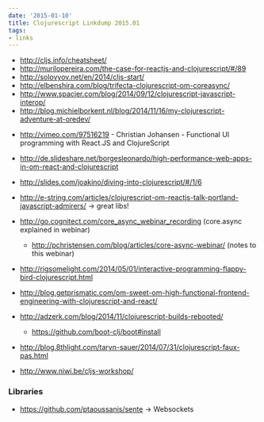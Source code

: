 ```yaml
---
date: '2015-01-10'
title: Clojurescript Linkdump 2015.01
tags:
- links
---
```





- http://cljs.info/cheatsheet/
- http://murilopereira.com/the-case-for-reactjs-and-clojurescript/#/89
- http://solovyov.net/en/2014/cljs-start/
- http://elbenshira.com/blog/trifecta-clojurescript-om-coreasync/
- http://www.spacjer.com/blog/2014/09/12/clojurescript-javascript-interop/
- http://blog.michielborkent.nl/blog/2014/11/16/my-clojurescript-adventure-at-oredev/

<!--more-->

- http://vimeo.com/97516219 - Christian Johansen - Functional UI programming with React.JS and ClojureScript
- http://de.slideshare.net/borgesleonardo/high-performance-web-apps-in-om-react-and-clojurescript
- http://slides.com/joakino/diving-into-clojurescript/#/1/6
- http://e-string.com/articles/clojurescript-om-reactjs-talk-portland-javascript-admirers/ -> great libs!
- http://go.cognitect.com/core_async_webinar_recording (core.async explained in webinar)
  - http://pchristensen.com/blog/articles/core-async-webinar/ (notes to this webinar)

- http://rigsomelight.com/2014/05/01/interactive-programming-flappy-bird-clojurescript.html

- http://blog.getprismatic.com/om-sweet-om-high-functional-frontend-engineering-with-clojurescript-and-react/

- http://adzerk.com/blog/2014/11/clojurescript-builds-rebooted/
  - https://github.com/boot-clj/boot#install


- http://blog.8thlight.com/taryn-sauer/2014/07/31/clojurescript-faux-pas.html


- http://www.niwi.be/cljs-workshop/



### Libraries
  - https://github.com/ptaoussanis/sente -> Websockets
